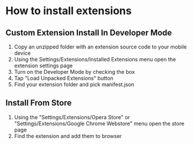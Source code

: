 # How to install extensions

## Custom Extension Install In Developer Mode

1) Copy an unzipped folder with an extension source code to your mobile device
2) Using the Settings/Extensions/Installed Extensions menu open the extension settings page
3) Turn on the Developer Mode by checking the box
4) Tap "Load Unpacked Extensions" button
5) Find your extension folder and pick manifest.json

## Install From Store

1) Using the "Settings/Extensions/Opera Store" or "Settings/Extensions/Google Chrome Webstore" menu open the store page
2) Find the extension and add them to browser
